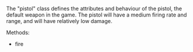The "pistol" class defines the attributes and behaviour of the pistol, the default weapon in the game.
The pistol will have a medium firing rate and range, and will have relatively low damage.

Methods:
<ul>
  <li>fire</li>
</ul>
